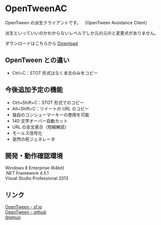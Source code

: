 OpenTweenAC  
=============  
OpenTween の派生クライアントです。
（OpenTween Avoidance Client）

派生といっていいのかわからないレベルでしか元の元のと変更点がありません。  

ダウンロードはこちらから [Download](https://www.dropbox.com/s/u1kdy05dub0i0dx/Twitter%20for%20OTAC.zip?dl=0)  

OpenTween との違い  
------------------  
* Ctrl+C：STOT 形式はなく本文のみをコピー  

今後追加予定の機能  
-----------------  
* Ctrl+Shift+C：STOT 形式でのコピー  
* Alt+Shift+C：ツイートの URL のコピー  
* 独自のコンシューマーキーの使用を可能  
* 140 文字オーバー自動カット  
* URL の全文表示（短縮解読）  
* モールス信号化
* 突然の死ジェネレータ

開発・動作確認環境  
-----------------  
Windows 8 Enterprise (64bit)  
.NET Framework 4.5.1  
Visual Studio Professional 2013  


リンク
------
[OpenTween - sf.jp](http://sourceforge.jp/projects/opentween/)  
[OpenTween - github](https://github.com/opentween/OpenTween)  
[@qmuo](https://twitter.com/qmuo)  